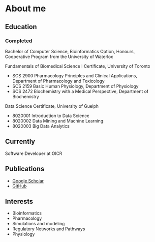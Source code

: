 # About me
## Education
### Completed
Bachelor of Computer Science, Bioinformatics Option, Honours, Cooperative Program from the University of Waterloo

Fundamentals of Biomedical Science I Certificate, University of Toronto
* SCS 2900 Pharmacology Principles and Clinical Applications, Department of Pharmacology and Toxicology
* SCS 2159 Basic Human Physiology, Department of Physiology
* SCS 2472 Biochemistry with a Medical Perspective, Department of Biochemistry

Data Science Certificate, University of Guelph
* 8020001 Introduction to Data Science
* 8020002 Data Mining and Machine Learning
* 8020003 Big Data Analytics

## Currently
Software Developer at OICR

## Publications
* [Google Scholar](https://scholar.google.ca/citations?user=HeIP2F0AAAAJ&hl=en)
* [GitHub](https://github.com/agduncan94)

## Interests
- Bioinformatics
- Pharmacology
- Simulations and modeling
- Regulatory Networks and Pathways
- Physiology
